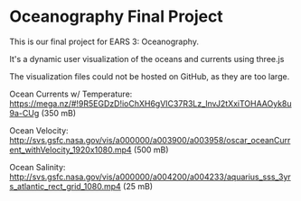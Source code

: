 # Oceanography Final Project

This is our final project for EARS 3: Oceanography.

It's a dynamic user visualization of the oceans and currents using three.js

The visualization files could not be hosted on GitHub, as they are too large.

Ocean Currents w/ Temperature: https://mega.nz/#!9R5EGDzD!ioChXH6gVIC37R3Lz_lnvJ2tXxiTOHAAOyk8u9a-CUg (350 mB)

Ocean Velocity: http://svs.gsfc.nasa.gov/vis/a000000/a003900/a003958/oscar_oceanCurrent_withVelocity_1920x1080.mp4 (500 mB)

Ocean Salinity: http://svs.gsfc.nasa.gov/vis/a000000/a004200/a004233/aquarius_sss_3yrs_atlantic_rect_grid_1080.mp4 (25 mB)
